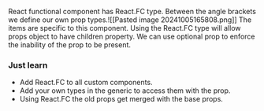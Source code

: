 React functional component has React.FC type. Between the angle brackets we define our own prop types.![[Pasted image 20241005165808.png]]
The items are specific to this component. Using the React.FC type will allow props object to have children property. 
We can use optional prop to enforce the inability of the prop to be present.



### Just learn
- Add React.FC to all custom components.
- Add your own types in the generic to access them with the prop.
- Using React.FC the old props get merged with the base props.